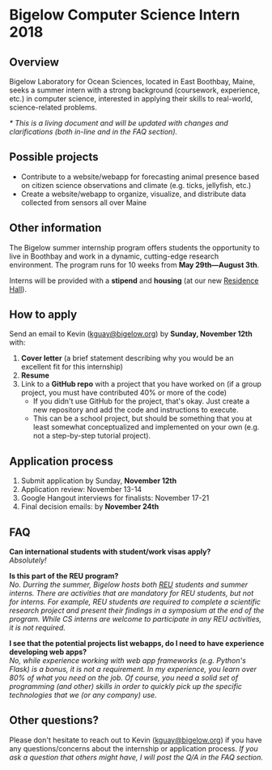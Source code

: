 # Bigelow Computer Science Intern 2018

## Overview
Bigelow Laboratory for Ocean Sciences, located in East Boothbay, Maine, seeks a summer intern with a strong background (coursework, experience, etc.) in computer science, interested in applying their skills to real-world, science-related problems.

*\* This is a living document and will be updated with changes and clarifications (both in-line and in the FAQ section).*

## Possible projects
- Contribute to a website/webapp for forecasting animal presence based on citizen science observations and climate (e.g. ticks, jellyfish, etc.)
- Create a website/webapp to organize, visualize, and distribute data collected from sensors all over Maine

## Other information
The Bigelow summer internship program offers students the opportunity to live in Boothbay and work in a dynamic, cutting-edge research environment. The program runs for 10 weeks from **May 29th—August 3th**.

Interns will be provided with a **stipend** and **housing** (at our new [Residence Hall](https://www.bigelow.org/about/residence-hall.html)).

## How to apply

Send an email to Kevin (kguay@bigelow.org) by **Sunday, November 12th** with:

1. **Cover letter** (a brief statement describing why you would be an excellent fit for this internship)
2. **Resume**
3. Link to a **GitHub repo** with a project that you have worked on (if a group project, you must have contributed 40% or more of the code)
	- If you didn't use GitHub for the project, that's okay. Just create a new repository and add the code and instructions to execute.
    - This can be a school project, but should be something that you at least somewhat conceptualized and implemented on your own (e.g. not a step-by-step tutorial project).

## Application process

1. Submit application by Sunday, **November 12th**
2. Application review: November 13-14
3. Google Hangout interviews for finalists: November 17-21
4. Final decision emails: by **November 24th**

## FAQ
**Can international students with student/work visas apply?**  
*Absolutely!*

**Is this part of the REU program?**  
*No. Durring the summer, Bigelow hosts both [REU](https://www.bigelow.org/education/reu/) students and summer interns. There are activities that are mandatory for REU students, but not for interns. For example, REU students are required to complete a scientific research project and present their findings in a symposium at the end of the program. While CS interns are welcome to participate in any REU activities, it is not required.*

**I see that the potential projects list webapps, do I need to have experience developing web apps?**  
*No, while experience working with web app frameworks (e.g. Python's Flask) is a bonus, it is not a requirement. In my experience, you learn over 80% of what you need on the job. Of course, you need a solid set of programming (and other) skills in order to quickly pick up the specific technologies that we (or any company) use.*

## Other questions?
Please don't hesitate to reach out to Kevin (kguay@bigelow.org) if you have any questions/concerns about the internship or application process. *If you ask a question that others might have, I will post the Q/A in the FAQ section.*